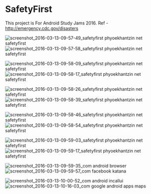 # SafetyFirst
This project is For Android Study Jams 2016. Ref - http://emergency.cdc.gov/disasters


![screenshot_2016-03-13-09-57-49_safetyfirst phyoekhantzin net safetyfirst](https://user-images.githubusercontent.com/5194798/33161132-d7a7c4b2-d04f-11e7-8ed3-bc0d6c3fdad4.png) ![screenshot_2016-03-13-09-57-58_safetyfirst phyoekhantzin net safetyfirst](https://user-images.githubusercontent.com/5194798/33161143-e90c0ef2-d04f-11e7-909d-0e5e1796a9c9.png)

![screenshot_2016-03-13-09-58-09_safetyfirst phyoekhantzin net safetyfirst](https://user-images.githubusercontent.com/5194798/33161154-faf6821e-d04f-11e7-8871-a23c2a08075f.png) ![screenshot_2016-03-13-09-58-17_safetyfirst phyoekhantzin net safetyfirst](https://user-images.githubusercontent.com/5194798/33161179-1e0f74cc-d050-11e7-8e74-1bf1b40da74d.png)

![screenshot_2016-03-13-09-58-26_safetyfirst phyoekhantzin net safetyfirst](https://user-images.githubusercontent.com/5194798/33161207-49b88140-d050-11e7-97ce-31087ff98776.png) ![screenshot_2016-03-13-09-58-39_safetyfirst phyoekhantzin net safetyfirst](https://user-images.githubusercontent.com/5194798/33161209-49ed235a-d050-11e7-94a9-aad38dd6f57d.png)

![screenshot_2016-03-13-09-58-46_safetyfirst phyoekhantzin net safetyfirst](https://user-images.githubusercontent.com/5194798/33161225-61e53114-d050-11e7-93fb-4dfe09296452.png)![screenshot_2016-03-13-09-58-54_safetyfirst phyoekhantzin net safetyfirst](https://user-images.githubusercontent.com/5194798/33161226-6216974a-d050-11e7-87be-8f14d79d2ffc.png)

![screenshot_2016-03-13-09-59-03_safetyfirst phyoekhantzin net safetyfirst](https://user-images.githubusercontent.com/5194798/33161234-6e770a56-d050-11e7-9986-4cf360c7f7b8.png) ![screenshot_2016-03-13-09-59-17_safetyfirst phyoekhantzin net safetyfirst](https://user-images.githubusercontent.com/5194798/33161235-6ea9ebd8-d050-11e7-83fe-cc4bcda54253.png)

![screenshot_2016-03-13-09-59-35_com android browser](https://user-images.githubusercontent.com/5194798/33161245-81a0c63a-d050-11e7-9961-56fc8966d55c.png) ![screenshot_2016-03-13-09-59-57_com facebook katana](https://user-images.githubusercontent.com/5194798/33161246-81d076be-d050-11e7-8d60-122c658b2620.png)

![screenshot_2016-03-13-10-00-52_com android incallui](https://user-images.githubusercontent.com/5194798/33161257-94ed0834-d050-11e7-900d-739ddc078db6.png) ![screenshot_2016-03-13-10-16-03_com google android apps maps](https://user-images.githubusercontent.com/5194798/33161258-951fad66-d050-11e7-872c-d6060e7511b1.png)
